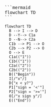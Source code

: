 <pre>
```mermaid
flowchart TD
```
</pre>


```mermaid
flowchart TD
  B --> I --> D
  D --Y--> C1a
  D --N--> C2a
  C1b --> P1 --> O
  C2b --> P2 --> O
  O --> E
  C1a(("1"))
  C1b(("1"))
  C2a(("2"))
  C2b(("2"))
  B(("Begin"))
  I[/"x"/]
  D{"x < y?"}
  P1["sign = '<'"]
  P2["sign = '>='"]
  O[/"x sign y"/]
  E(("End"))
```


```python
```
